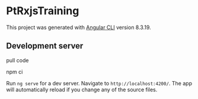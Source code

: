 # PtRxjsTraining

This project was generated with [Angular CLI](https://github.com/angular/angular-cli) version 8.3.19.

## Development server

pull code

npm ci

Run `ng serve` for a dev server. Navigate to `http://localhost:4200/`. The app will automatically reload if you change any of the source files.

